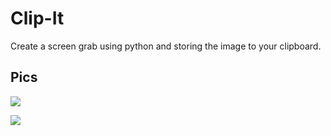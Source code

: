 # Clip-It
Create a screen grab using python and storing the image to your clipboard. 
## Pics

![](https://nabyte.com/imgs/4da5c1fdf81f29c736f59c5c4336d4fc628f5ef6Screenshot%20at%202021-08-18%2017-08-05.png)

![](https://nabyte.com/imgs/c65b8b05350688845d293ed04637c194c96bd772Screenshot%20at%202021-08-18%2017-08-42.png)
